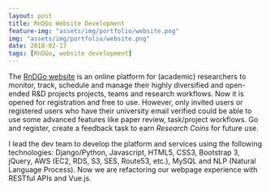 ```yaml
---
layout: post
title: RnDGo Website Development
feature-img: "assets/img/portfolio/website.png"
img: "assets/img/portfolio/website.png"
date: 2018-02-17
tags: [RnDGo, website development]
---
```


The [RnDGo website](https://www.rndgo.com/) is an online platform for (academic) researchers to monitor, track, schedule and manage their highly diversified and open-ended R&D projects projects, teams and research workflows. Now it is opened for registration and free to use. However, only invited users or registered users who have their university email verified could be able to use some advanced features like paper review, task/project workflows. Go and register, create a feedback task to earn _Research Coins_ for future use.

I lead the dev team to develop the platform and services using the following technologies: Django/Python, Javascript, HTML5, CSS3, Bootstrap 3, jQuery, AWS (EC2, RDS, S3, SES, Route53, etc.), MySQL and NLP (Natural Language Process). Now we are refactoring our webpage experience with RESTful APIs and Vue.js.
